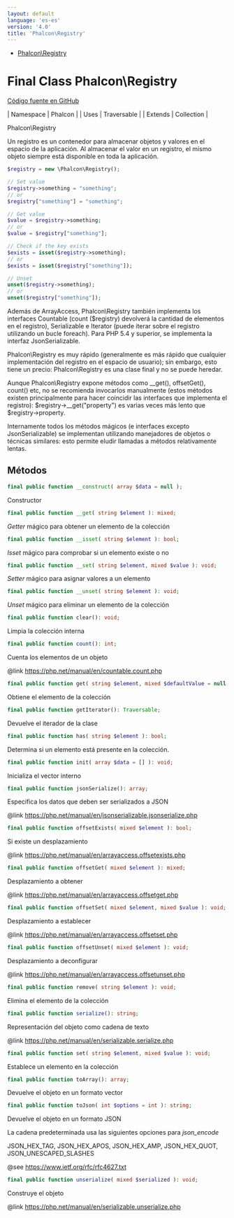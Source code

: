 ```yaml
---
layout: default
language: 'es-es'
version: '4.0'
title: 'Phalcon\Registry'
---
```


* [Phalcon\Registry](#registry)

<h1 id="registry">Final Class Phalcon\Registry</h1>

[Código fuente en GitHub](https://github.com/phalcon/cphalcon/blob/4.2.x/phalcon/Registry.zep)

| Namespace | Phalcon | | Uses | Traversable | | Extends | Collection |

Phalcon\Registry

Un registro es un contenedor para almacenar objetos y valores en el espacio de la aplicación. Al almacenar el valor en un registro, el mismo objeto siempre está disponible en toda la aplicación.

```php
$registry = new \Phalcon\Registry();

// Set value
$registry->something = "something";
// or
$registry["something"] = "something";

// Get value
$value = $registry->something;
// or
$value = $registry["something"];

// Check if the key exists
$exists = isset($registry->something);
// or
$exists = isset($registry["something"]);

// Unset
unset($registry->something);
// or
unset($registry["something"]);
```

Además de ArrayAccess, Phalcon\Registry también implementa los interfaces Countable (count ($registry) devolverá la cantidad de elementos en el registro), Serializable e Iterator (puede iterar sobre el registro utilizando un bucle foreach). Para PHP 5.4 y superior, se implementa la interfaz JsonSerializable.

Phalcon\\Registry es muy rápido (generalmente es más rápido que cualquier implementación del registro en el espacio de usuario); sin embargo, esto tiene un precio: Phalcon\Registry es una clase final y no se puede heredar.

Aunque Phalcon\\Registry expone métodos como __get(), offsetGet(), count() etc, no se recomienda invocarlos manualmente (estos métodos existen principalmente para hacer coincidir las interfaces que implementa el registro): $registry->__get("property") es varias veces más lento que $registry->property.

Internamente todos los métodos mágicos (e interfaces excepto JsonSerializable) se implementan utilizando manejadores de objetos o técnicas similares: esto permite eludir llamadas a métodos relativamente lentas.

## Métodos

```php
final public function __construct( array $data = null );
```

Constructor

```php
final public function __get( string $element ): mixed;
```

*Getter* mágico para obtener un elemento de la colección

```php
final public function __isset( string $element ): bool;
```

*Isset* mágico para comprobar si un elemento existe o no

```php
final public function __set( string $element, mixed $value ): void;
```

*Setter* mágico para asignar valores a un elemento

```php
final public function __unset( string $element ): void;
```

*Unset* mágico para eliminar un elemento de la colección

```php
final public function clear(): void;
```

Limpia la colección interna

```php
final public function count(): int;
```

Cuenta los elementos de un objeto

@link https://php.net/manual/en/countable.count.php

```php
final public function get( string $element, mixed $defaultValue = null, string $cast = null ): mixed;
```

Obtiene el elemento de la colección

```php
final public function getIterator(): Traversable;
```

Devuelve el iterador de la clase

```php
final public function has( string $element ): bool;
```

Determina si un elemento está presente en la colección.

```php
final public function init( array $data = [] ): void;
```

Inicializa el vector interno

```php
final public function jsonSerialize(): array;
```

Especifica los datos que deben ser serializados a JSON

@link https://php.net/manual/en/jsonserializable.jsonserialize.php

```php
final public function offsetExists( mixed $element ): bool;
```

Si existe un desplazamiento

@link https://php.net/manual/en/arrayaccess.offsetexists.php

```php
final public function offsetGet( mixed $element ): mixed;
```

Desplazamiento a obtener

@link https://php.net/manual/en/arrayaccess.offsetget.php

```php
final public function offsetSet( mixed $element, mixed $value ): void;
```

Desplazamiento a establecer

@link https://php.net/manual/en/arrayaccess.offsetset.php

```php
final public function offsetUnset( mixed $element ): void;
```

Desplazamiento a deconfigurar

@link https://php.net/manual/en/arrayaccess.offsetunset.php

```php
final public function remove( string $element ): void;
```

Elimina el elemento de la colección

```php
final public function serialize(): string;
```

Representación del objeto como cadena de texto

@link https://php.net/manual/en/serializable.serialize.php

```php
final public function set( string $element, mixed $value ): void;
```

Establece un elemento en la colección

```php
final public function toArray(): array;
```

Devuelve el objeto en un formato vector

```php
final public function toJson( int $options = int ): string;
```

Devuelve el objeto en un formato JSON

La cadena predeterminada usa las siguientes opciones para *json_encode*

JSON_HEX_TAG, JSON_HEX_APOS, JSON_HEX_AMP, JSON_HEX_QUOT, JSON_UNESCAPED_SLASHES

@see https://www.ietf.org/rfc/rfc4627.txt

```php
final public function unserialize( mixed $serialized ): void;
```

Construye el objeto

@link https://php.net/manual/en/serializable.unserialize.php
